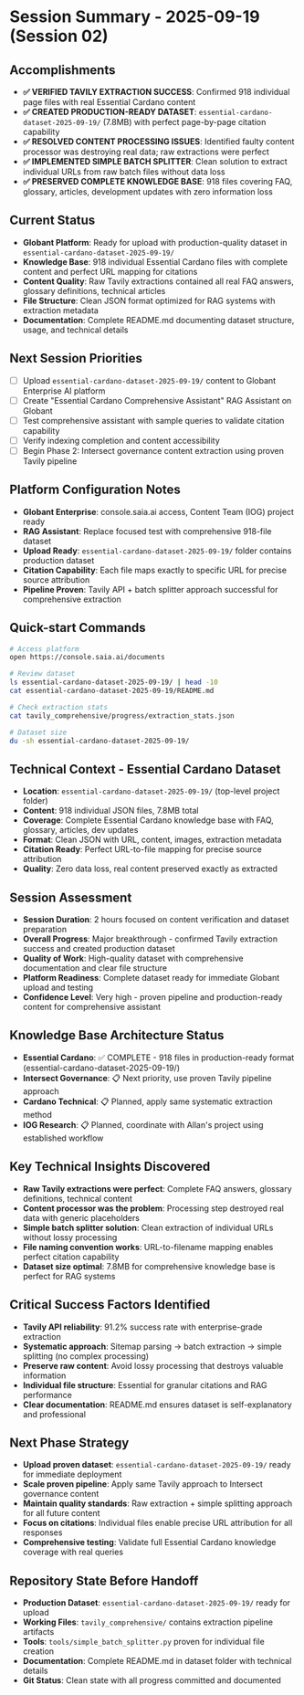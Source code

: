 # Session Summary - 2025-09-19 (Session 02)

## Accomplishments
- **✅ VERIFIED TAVILY EXTRACTION SUCCESS**: Confirmed 918 individual page files with real Essential Cardano content
- **✅ CREATED PRODUCTION-READY DATASET**: `essential-cardano-dataset-2025-09-19/` (7.8MB) with perfect page-by-page citation capability
- **✅ RESOLVED CONTENT PROCESSING ISSUES**: Identified faulty content processor was destroying real data; raw extractions were perfect
- **✅ IMPLEMENTED SIMPLE BATCH SPLITTER**: Clean solution to extract individual URLs from raw batch files without data loss
- **✅ PRESERVED COMPLETE KNOWLEDGE BASE**: 918 files covering FAQ, glossary, articles, development updates with zero information loss

## Current Status
- **Globant Platform**: Ready for upload with production-quality dataset in `essential-cardano-dataset-2025-09-19/`
- **Knowledge Base**: 918 individual Essential Cardano files with complete content and perfect URL mapping for citations
- **Content Quality**: Raw Tavily extractions contained all real FAQ answers, glossary definitions, technical articles
- **File Structure**: Clean JSON format optimized for RAG systems with extraction metadata
- **Documentation**: Complete README.md documenting dataset structure, usage, and technical details

## Next Session Priorities
- [ ] Upload `essential-cardano-dataset-2025-09-19/` content to Globant Enterprise AI platform
- [ ] Create "Essential Cardano Comprehensive Assistant" RAG Assistant on Globant
- [ ] Test comprehensive assistant with sample queries to validate citation capability
- [ ] Verify indexing completion and content accessibility
- [ ] Begin Phase 2: Intersect governance content extraction using proven Tavily pipeline

## Platform Configuration Notes
- **Globant Enterprise**: console.saia.ai access, Content Team (IOG) project ready
- **RAG Assistant**: Replace focused test with comprehensive 918-file dataset
- **Upload Ready**: `essential-cardano-dataset-2025-09-19/` folder contains production dataset
- **Citation Capability**: Each file maps exactly to specific URL for precise source attribution
- **Pipeline Proven**: Tavily API + batch splitter approach successful for comprehensive extraction

## Quick-start Commands
```bash
# Access platform
open https://console.saia.ai/documents

# Review dataset
ls essential-cardano-dataset-2025-09-19/ | head -10
cat essential-cardano-dataset-2025-09-19/README.md

# Check extraction stats
cat tavily_comprehensive/progress/extraction_stats.json

# Dataset size
du -sh essential-cardano-dataset-2025-09-19/
```

## Technical Context - Essential Cardano Dataset
- **Location**: `essential-cardano-dataset-2025-09-19/` (top-level project folder)
- **Content**: 918 individual JSON files, 7.8MB total
- **Coverage**: Complete Essential Cardano knowledge base with FAQ, glossary, articles, dev updates
- **Format**: Clean JSON with URL, content, images, extraction metadata
- **Citation Ready**: Perfect URL-to-file mapping for precise source attribution
- **Quality**: Zero data loss, real content preserved exactly as extracted

## Session Assessment
- **Session Duration**: 2 hours focused on content verification and dataset preparation
- **Overall Progress**: Major breakthrough - confirmed Tavily extraction success and created production dataset
- **Quality of Work**: High-quality dataset with comprehensive documentation and clear file structure
- **Platform Readiness**: Complete dataset ready for immediate Globant upload and testing
- **Confidence Level**: Very high - proven pipeline and production-ready content for comprehensive assistant

## Knowledge Base Architecture Status
- **Essential Cardano**: ✅ COMPLETE - 918 files in production-ready format (essential-cardano-dataset-2025-09-19/)
- **Intersect Governance**: 📋 Next priority, use proven Tavily pipeline approach
- **Cardano Technical**: 📋 Planned, apply same systematic extraction method
- **IOG Research**: 📋 Planned, coordinate with Allan's project using established workflow

## Key Technical Insights Discovered
- **Raw Tavily extractions were perfect**: Complete FAQ answers, glossary definitions, technical content
- **Content processor was the problem**: Processing step destroyed real data with generic placeholders
- **Simple batch splitter solution**: Clean extraction of individual URLs without lossy processing
- **File naming convention works**: URL-to-filename mapping enables perfect citation capability
- **Dataset size optimal**: 7.8MB for comprehensive knowledge base is perfect for RAG systems

## Critical Success Factors Identified
- **Tavily API reliability**: 91.2% success rate with enterprise-grade extraction
- **Systematic approach**: Sitemap parsing → batch extraction → simple splitting (no complex processing)
- **Preserve raw content**: Avoid lossy processing that destroys valuable information
- **Individual file structure**: Essential for granular citations and RAG performance
- **Clear documentation**: README.md ensures dataset is self-explanatory and professional

## Next Phase Strategy
- **Upload proven dataset**: `essential-cardano-dataset-2025-09-19/` ready for immediate deployment
- **Scale proven pipeline**: Apply same Tavily approach to Intersect governance content
- **Maintain quality standards**: Raw extraction + simple splitting approach for all future content
- **Focus on citations**: Individual files enable precise URL attribution for all responses
- **Comprehensive testing**: Validate full Essential Cardano knowledge coverage with real queries

## Repository State Before Handoff
- **Production Dataset**: `essential-cardano-dataset-2025-09-19/` ready for upload
- **Working Files**: `tavily_comprehensive/` contains extraction pipeline artifacts
- **Tools**: `tools/simple_batch_splitter.py` proven for individual file creation
- **Documentation**: Complete README.md in dataset folder with technical details
- **Git Status**: Clean state with all progress committed and documented
